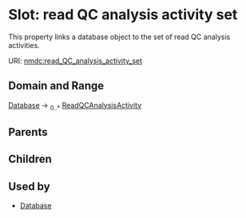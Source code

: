 
# Slot: read QC analysis activity set


This property links a database object to the set of read QC analysis activities.

URI: [nmdc:read_QC_analysis_activity_set](https://microbiomedata/meta/read_QC_analysis_activity_set)


## Domain and Range

[Database](Database.md) &#8594;  <sub>0..\*</sub> [ReadQCAnalysisActivity](ReadQCAnalysisActivity.md)

## Parents


## Children


## Used by

 * [Database](Database.md)
